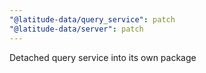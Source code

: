 ```yaml
---
"@latitude-data/query_service": patch
"@latitude-data/server": patch
---
```


Detached query service into its own package
